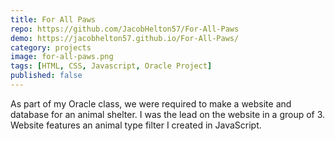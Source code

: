 ```yaml
---
title: For All Paws
repo: https://github.com/JacobHelton57/For-All-Paws
demo: https://jacobhelton57.github.io/For-All-Paws/
category: projects
image: for-all-paws.png
tags: [HTML, CSS, Javascript, Oracle Project]
published: false
---
```


As part of my Oracle class, we were required to make a website and database for an animal shelter. I was the lead on the website in a group of 3. Website features an animal type filter I created in JavaScript.
